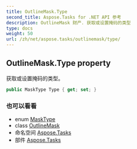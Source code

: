 ```yaml
---
title: OutlineMask.Type
second_title: Aspose.Tasks for .NET API 参考
description: OutlineMask 财产. 获取或设置掩码的类型
type: docs
weight: 50
url: /zh/net/aspose.tasks/outlinemask/type/
---
```

## OutlineMask.Type property

获取或设置掩码的类型。

```csharp
public MaskType Type { get; set; }
```

### 也可以看看

* enum [MaskType](../../masktype/)
* class [OutlineMask](../)
* 命名空间 [Aspose.Tasks](../../outlinemask/)
* 部件 [Aspose.Tasks](../../../)


